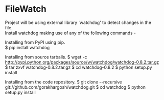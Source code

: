 # FileWatch
Project will be using external library 'watchdog' to detect changes in the file.  
Install watchdog making use of any of the following commands - 

Installing from PyPI using pip.   
$ pip install watchdog

Installing from source tarballs. 
$ wget -c http://pypi.python.org/packages/source/w/watchdog/watchdog-0.8.2.tar.gz
$ tar zxvf watchdog-0.8.2.tar.gz
$ cd watchdog-0.8.2
$ python setup.py install

Installing from the code repository. 
$ git clone --recursive git://github.com/gorakhargosh/watchdog.git
$ cd watchdog
$ python setup.py install
